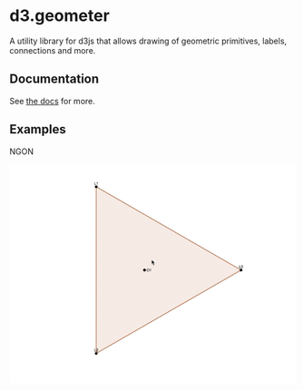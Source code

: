 d3.geometer
===========

A utility library for d3js that allows drawing of geometric primitives, labels, connections and more.

## Documentation

See [the docs](docs/d3_geometer.html) for more.

## Examples

NGON

![ngon animation](examples/screenshots/ngon.gif)
